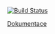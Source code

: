 [![Build Status](https://jenkins.iotplatforma.cloud/buildStatus/icon?job=IOT+multi%2Frelease)](https://jenkins.iotplatforma.cloud/job/IOT%20multi/job/release/)

[Dokumentace](https://docs.iotplatforma.cloud)
